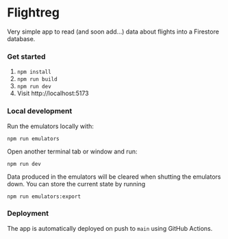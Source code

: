 # Flightreg

Very simple app to read (and soon add...) data about flights into a Firestore database.

### Get started
1. `npm install`
2. `npm run build`
3. `npm run dev`
4. Visit http://localhost:5173

### Local development

Run the emulators locally with:

```
npm run emulators
```

Open another terminal tab or window and run:

```
npm run dev
```

Data produced in the emulators will be cleared when shutting the emulators down. You can store the current state by running
```
npm run emulators:export
```

### Deployment

The app is automatically deployed on push to `main` using GitHub Actions.

